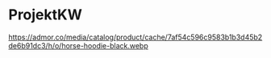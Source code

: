 # ProjektKW

https://admor.co/media/catalog/product/cache/7af54c596c9583b1b3d45b2de6b91dc3/h/o/horse-hoodie-black.webp
